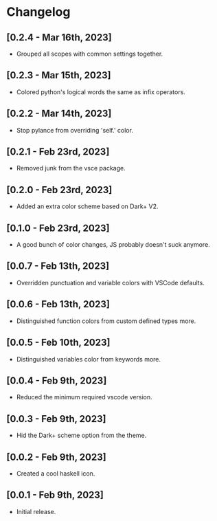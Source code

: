 # Changelog

## [0.2.4 - Mar 16th, 2023]

- Grouped all scopes with common settings together.

## [0.2.3 - Mar 15th, 2023]

- Colored python's logical words the same as infix operators.

## [0.2.2 - Mar 14th, 2023]

- Stop pylance from overriding 'self.' color.

## [0.2.1 - Feb 23rd, 2023]

- Removed junk from the vsce package.

## [0.2.0 - Feb 23rd, 2023]

- Added an extra color scheme based on Dark+ V2.

## [0.1.0 - Feb 23rd, 2023]

- A good bunch of color changes, JS probably doesn't suck anymore.

## [0.0.7 - Feb 13th, 2023]

- Overridden punctuation and variable colors with VSCode defaults.
  
## [0.0.6 - Feb 13th, 2023]

- Distinguished function colors from custom defined types more.

## [0.0.5 - Feb 10th, 2023]

- Distinguished variables color from keywords more.

## [0.0.4 - Feb 9th, 2023]

- Reduced the minimum required vscode version.

## [0.0.3 - Feb 9th, 2023]

- Hid the Dark+ scheme option from the theme.

## [0.0.2 - Feb 9th, 2023]

- Created a cool haskell icon.

## [0.0.1 - Feb 9th, 2023]

- Initial release.
